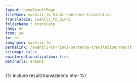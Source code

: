 ```yaml
---
layout: homeResultPage
fileName: swahili-to-hindi-sentence-translation
translatein: swahili_to_hindi
folderName : translate
lang: en
from: sw
to: hi
langname: swahili-to
permalink: /swahili-to-hindi-sentence-translation/result
sitemap: false
nointernationalization: true
matchurls: en&&hi
---
```

{% include result/translateinto.html %}

<script src="/js/result/translation.js" data-foldername="{{page.folderName}}" data-lang="{{page.lang}}"></script>
